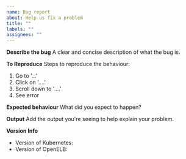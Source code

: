 ```yaml
---
name: Bug report
about: Help us fix a problem
title: ""
labels: ""
assignees: ""
---
```


**Describe the bug**
A clear and concise description of what the bug is.

**To Reproduce**
Steps to reproduce the behaviour:

1. Go to '...'
2. Click on '....'
3. Scroll down to '....'
4. See error

**Expected behaviour**
What did you expect to happen?

**Output**
Add the output you're seeing to help explain your problem.

**Version Info**

- Version of Kubernetes: 
- Version of OpenELB: 
